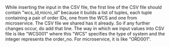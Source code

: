 <p Uploaded the python code, database and the CSV file in which we have to input the order id. p/>
While inserting the input in the CSV file, the first line of the CSV file should contain "wcs_id,micro_id" because it builds a list of tuples, each tuple containing a pair of order IDs, one from the WCS and one from microservice.
The CSV file we shared has it already.
So if any further changes occur, do add that line.
The way in which we input values into CSV file is like "WCS001" where this "WCS" specifies the type of system and the integer represents the order_no. For microservice, it is like "ORD001".
